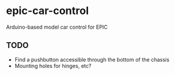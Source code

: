 # epic-car-control

Arduino-based model car control for EPIC

## TODO

* Find a pushbutton accessible through the bottom of the chassis
* Mounting holes for hinges, etc?

